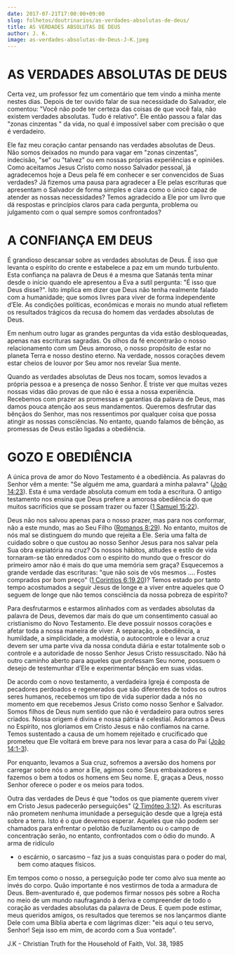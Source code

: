 ```yaml
---
date: 2017-07-21T17:00:00+09:00
slug: folhetos/doutrinarios/as-verdades-absolutas-de-deus/ 
title: AS VERDADES ABSOLUTAS DE DEUS 
author: J. K.
image: as-verdades-absolutas-de-Deus-J-K.jpeg
---
```



AS VERDADES ABSOLUTAS DE DEUS 
=============================

Certa vez, um professor fez um comentário que tem vindo a minha mente
nestes dias. Depois de ter ouvido falar de sua necessidade do Salvador,
ele comentou: "Você não pode ter certeza das coisas de que você fala,
não existem verdades absolutas. Tudo é relativo". Ele então passou a
falar das "zonas cinzentas " da vida, no qual é impossível saber com
precisão o que é verdadeiro.

Ele faz meu coração cantar pensando nas verdades absolutas de Deus. Não
somos deixados no mundo para vagar em "zonas cinzentas", indecisão, "se"
ou "talvez" ou em nossas próprias experiências e opiniões. Como
aceitamos Jesus Cristo como nosso Salvador pessoal, já agradecemos hoje
a Deus pela fé em conhecer e ser convencidos de Suas verdades? Já
fizemos uma pausa para agradecer a Ele pelas escrituras que apresentam o
Salvador de forma simples e clara como o único capaz de atender as
nossas necessidades? Temos agradecido a Ele por um livro que dá
respostas e princípios claros para cada pergunta, problema ou julgamento
com o qual sempre somos confrontados?

A CONFIANÇA EM DEUS 
===================

É grandioso descansar sobre as verdades absolutas de Deus. É isso que
levanta o espírito do crente e estabelece a paz em um mundo turbulento.
Esta confiança na palavra de Deus é a mesma que Satanás tenta minar
desde o início quando ele apresentou a Eva a sutil pergunta: "É isso que
Deus disse?". Isto implica em dizer que Deus não tenha realmente falado
com a humanidade; que somos livres para viver de forma independente
d’Ele. As condições políticas, econômicas e morais no mundo atual
refletem os resultados trágicos da recusa do homem das verdades
absolutas de Deus.

Em nenhum outro lugar as grandes perguntas da vida estão desbloqueadas,
apenas nas escrituras sagradas. Os olhos da fé encontrarão o nosso
relacionamento com um Deus amoroso, o nosso propósito de estar no
planeta Terra e nosso destino eterno. Na verdade, nossos corações devem
estar cheios de louvor por Seu amor nos revelar Sua mente.

Quando as verdades absolutas de Deus nos tocam, somos levados a própria
pessoa e a presença de nosso Senhor. É triste ver que muitas vezes
nossas vidas dão provas de que não é essa a nossa experiência. Recebemos
com prazer as promessas e garantias da palavra de Deus, mas damos pouca
atenção aos seus mandamentos. Queremos desfrutar das bênçãos do Senhor,
mas nos ressentimos por qualquer coisa que possa atingir as nossas
consciências. No entanto, quando falamos de bênção, as promessas de Deus
estão ligadas a obediência.

GOZO E OBEDIÊNCIA 
=================

A única prova de amor do Novo Testamento é a obediência. As palavras do
Senhor vêm a mente: "Se alguém me ama, guardará a minha palavra" ([João
14:23](http://bibliaonline.com.br/acf/jo/14/23)). Esta é uma verdade
absoluta comum em toda a escritura. O antigo testamento nos ensina que
Deus prefere a amorosa obediência do que muitos sacrifícios que se
possam trazer ou fazer ([1 Samuel
15:22](http://bibliaonline.com.br/acf/1sm/15/22)).

Deus não nos salvou apenas para o nosso prazer, mas para nos conformar,
não a este mundo, mas ao Seu Filho ([Romanos 8:29](http://bibliaonline.com.br/acf/rm/8/29)). No entanto, muitos de
nós mal se distinguem do mundo que rejeita a Ele. Seria uma falta de
cuidado sobre o que custou ao nosso Senhor Jesus para nos salvar pela
Sua obra expiatória na cruz? Os nossos hábitos, atitudes e estilo de
vida tornaram-se tão enredados com o espírito do mundo que o frescor do
primeiro amor não é mais do que uma memória sem graça? Esquecemos a
grande verdade das escrituras: "que não sois de vós mesmos .... Fostes
comprados por bom preço" ([1 Corintios 6:19,20](http://bibliaonline.com.br/acf/1co/6/19,20))? Temos estado por
tanto tempo acostumados a seguir Jesus de longe e a viver entre aqueles
que O seguem de longe que não temos consciência da nossa pobreza de
espírito?

Para desfrutarmos e estarmos alinhados com as verdades absolutas da
palavra de Deus, devemos dar mais do que um consentimento casual ao
cristianismo do Novo Testamento. Ele deve possuir nossos corações e
afetar toda a nossa maneira de viver. A separação, a obediência, a
humildade, a simplicidade, a modéstia, o autocontrole e o levar a cruz
devem ser uma parte viva da nossa conduta diária e estar totalmente sob
o controle e a autoridade de nosso Senhor Jesus Cristo ressuscitado. Não
há outro caminho aberto para aqueles que professam Seu nome, possuem o
desejo de testemunhar d’Ele e experimentar bênção em suas vidas.

De acordo com o novo testamento, a verdadeira Igreja é composta de
pecadores perdoados e regenerados que são diferentes de todos os outros
seres humanos, recebemos um tipo de vida superior dada a nós no momento
em que recebemos Jesus Cristo como nosso Senhor e Salvador. Somos filhos
de Deus num sentido que não é verdadeiro para outros seres criados.
Nossa origem é divina e nossa pátria é celestial. Adoramos a Deus no
Espírito, nos gloriamos em Cristo Jesus e não confiamos na carne. Temos
sustentado a causa de um homem rejeitado e crucificado que prometeu que
Ele voltará em breve para nos levar para a casa do Pai ([João 14:1-3](http://bibliaonline.com.br/acf/jo/14/1-3)).

Por enquanto, levamos a Sua cruz, sofremos a aversão dos homens por
carregar sobre nós o amor a Ele, agimos como Seus embaixadores e fazemos
o bem a todos os homens em Seu nome. E, graças a Deus, nosso Senhor
oferece o poder e os meios para todos.

Outra das verdades de Deus é que "todos os que piamente querem viver em
Cristo Jesus padecerão perseguições" ([2 Timóteo 3:12](http://bibliaonline.com.br/acf/2tm/3/12)). As escrituras não
prometem nenhuma imunidade a perseguição desde que a Igreja está sobre a
terra. Isto é o que devemos esperar. Aqueles que não podem ser chamados
para enfrentar o pelotão de fuzilamento ou o campo de concentração
serão, no entanto, confrontados com o ódio do mundo. A arma de ridículo
- o escárnio, o sarcasmo – faz jus a suas conquistas para o poder do
mal, bem como ataques físicos.

Em tempos como o nosso, a perseguição pode ter como alvo sua mente ao
invés do corpo. Quão importante é nos vestirmos de toda a armadura de
Deus. Bem-aventurado é, que podemos firmar nossos pés sobre a Rocha no
meio de um mundo naufragando à deriva e compreender de todo o coração as
verdades absolutas da palavra de Deus. E quem pode estimar, meus
queridos amigos, os resultados que teremos se nos lançarmos diante Dele
com uma Bíblia aberta e com lágrimas dizer: "eis aqui o teu servo,
Senhor! Seja isso em mim, de acordo com a Sua vontade".

J.K - Christian Truth for the Household of Faith, Vol. 38, 1985
